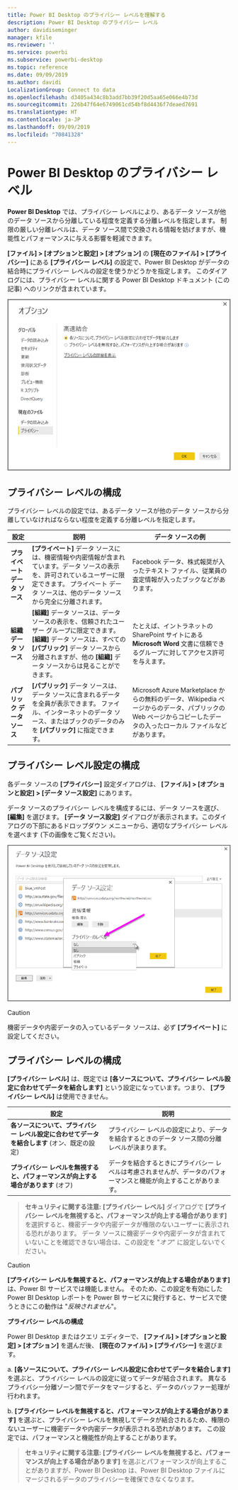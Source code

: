 ```yaml
---
title: Power BI Desktop のプライバシー レベルを理解する
description: Power BI Desktop のプライバシー レベル
author: davidiseminger
manager: kfile
ms.reviewer: ''
ms.service: powerbi
ms.subservice: powerbi-desktop
ms.topic: reference
ms.date: 09/09/2019
ms.author: davidi
LocalizationGroup: Connect to data
ms.openlocfilehash: d3405a434c8b3add7bb39f20d5aa65e066e4b73d
ms.sourcegitcommit: 226b47f64e6749061cd54bf8d4436f7deaed7691
ms.translationtype: HT
ms.contentlocale: ja-JP
ms.lasthandoff: 09/09/2019
ms.locfileid: "70841328"
---
```

# <a name="power-bi-desktop-privacy-levels"></a>Power BI Desktop のプライバシー レベル
**Power BI Desktop** では、プライバシー レベルにより、あるデータ ソースが他のデータ ソースから分離している程度を定義する分離レベルを指定します。 制限の厳しい分離レベルは、データ ソース間で交換される情報を妨げますが、機能性とパフォーマンスに与える影響を軽減できます。

**[ファイル] > [オプションと設定] > [オプション]** の **[現在のファイル] > [プライバシー]** にある **[プライバシー レベル]** の設定で、Power BI Desktop がデータの結合時にプライバシー レベルの設定を使うかどうかを指定します。 このダイアログには、プライバシー レベルに関する Power BI Desktop ドキュメント (この記事) へのリンクが含まれています。

![](media/desktop-privacy-levels/desktop_privacylevels1.png)

## <a name="configure-a-privacy-level"></a>プライバシー レベルの構成
プライバシー レベルの設定では、あるデータ ソースが他のデータ ソースから分離していなければならない程度を定義する分離レベルを指定します。

| 設定 | 説明 | データ ソースの例 |
| --- | --- | --- |
| **プライベート データ ソース** |**[プライベート]** データ ソースには、機密情報や内密情報が含まれています。データ ソースの表示を、許可されているユーザーに限定できます。 プライベート データ ソースは、他のデータ ソースから完全に分離されます。 |Facebook データ、株式報奨が入ったテキスト ファイル、従業員の査定情報が入ったブックなどがあります。 |
| **組織データ ソース** |**[組織]** データ ソースは、データ ソースの表示を、信頼されたユーザー グループに限定できます。 **[組織]** データ ソースは、すべての **[パブリック]** データ ソースから分離されますが、他の **[組織]** データ ソースからは見ることができます。 |たとえば、イントラネットの SharePoint サイトにある **Microsoft Word** 文書に信頼できるグループに対してアクセス許可を与えます。 |
| **パブリック データ ソース** |**[パブリック]** データ ソースは、データ ソースに含まれるデータを全員が表示できます。 ファイル、インターネットのデータ ソース、またはブックのデータのみを **[パブリック]** に指定できます。 |Microsoft Azure Marketplace からの無料のデータ、Wikipedia ページからのデータ、パブリックの Web ページからコピーしたデータの入ったローカル ファイルなどがあります。 |

## <a name="configure-privacy-level-settings"></a>プライバシー レベル設定の構成
各データ ソースの **[プライバシー]** 設定ダイアログは、 **[ファイル] > [オプションと設定] > [データ ソース設定]** にあります。

データ ソースのプライバシー レベルを構成するには、データ ソースを選び、 **[編集]** を選びます。 **[データ ソース設定]** ダイアログが表示されます。このダイアログの下部にあるドロップダウン メニューから、適切なプライバシー レベルを選べます (下の画像をご覧ください)。

![](media/desktop-privacy-levels/desktop_privacylevels2.png)

> [!CAUTION]
> 機密データや内密データの入っているデータ ソースは、必ず **[プライベート]** に設定してください。
> 

## <a name="configure-privacy-levels"></a>プライバシー レベルの構成
**[プライバシー レベル]** は、既定では **[各ソースについて、プライバシー レベル設定に合わせてデータを結合します]** という設定になっています。つまり、 **[プライバシー レベル]** は使用できません。

| 設定 | 説明 |
| --- | --- |
| **各ソースについて、プライバシー レベル設定に合わせてデータを結合します** (オン、既定の設定) |プライバシー レベルの設定により、データを結合するときのデータ ソース間の分離レベルが決まります。 |
| **プライバシー レベルを無視すると、パフォーマンスが向上する場合があります** (オフ) |データを結合するときにプライバシー レベルは考慮されませんが、データのパフォーマンスと機能が向上することがあります。 |

> **セキュリティに関する注意:** **[プライバシー レベル]** ダイアログで **[プライバシー レベルを無視すると、パフォーマンスが向上する場合があります]** を選択すると、機密データや内密データが権限のないユーザーに表示される恐れがあります。 データ ソースに機密データや内密データが含まれていないことを確認できない場合は、この設定を "*オフ*" に設定しないでください。
> 
> 

> [!CAUTION]
> **[プライバシー レベルを無視すると、パフォーマンスが向上する場合があります]** は、Power BI サービスでは機能しません。 そのため、この設定を有効にした Power BI Desktop レポートを Power BI サービスに発行すると、サービスで使うときにこの動作は "*反映されません*"。
> 

**プライバシー レベルの構成**

Power BI Desktop またはクエリ エディターで、 **[ファイル] > [オプションと設定] > [オプション]** を選んだ後、 **[現在のファイル] > [プライバシー]** を選びます。

a. **[各ソースについて、プライバシー レベル設定に合わせてデータを結合します]** を選ぶと、プライバシー レベルの設定に従ってデータが結合されます。 異なるプライバシー分離ゾーン間でデータをマージすると、データのバッファー処理が行われます。

b. **[プライバシー レベルを無視すると、パフォーマンスが向上する場合があります]** を選ぶと、プライバシー レベルを無視してデータが結合されるため、権限のないユーザーに機密データや内密データが表示される恐れがあります。 この設定では、パフォーマンスと機能性が向上することがあります。

> **セキュリティに関する注意:** **[プライバシー レベルを無視すると、パフォーマンスが向上する場合があります]** を選ぶとパフォーマンスが向上することがありますが、Power BI Desktop は、Power BI Desktop ファイルにマージされるデータのプライバシーを確保できなくなります。
> 
> 

